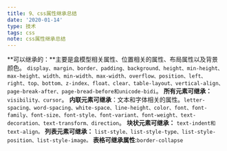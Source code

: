 ```yaml
---
title: 9、css属性继承总结
date: '2020-01-14'
type: 技术
tags: css
note: css属性继承总结
---
```


**可以继承的：**主要是盒模型相关属性、位置相关的属性、布局属性以及背景颜色。 `display、margin、border、padding、background、height、min-height、max-height、width、min-width、max-width、overflow、position、left、right、top、bottom、z-index、float、clear、table-layout、vertical-align、page-break-after、page-bread-before和unicode-bidi`。
**所有元素可继承：** `visibility、cursor`。
**内联元素可继承**：文本和字体相关的属性。`letter-spacing、word-spacing、white-space、line-height、color、font、font-family、font-size、font-style、font-variant、font-weight、text-decoration、text-transform、direction`。
**块状元素可继承：** `text-indent和text-align。`
**列表元素可继承：** `list-style、list-style-type、list-style-position、list-style-image。`
**表格可继承属性**:`border-collapse`

